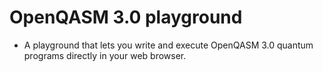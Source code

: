 # OpenQASM 3.0 playground

 - A playground that lets you write and execute OpenQASM 3.0 quantum programs directly in your web browser.

